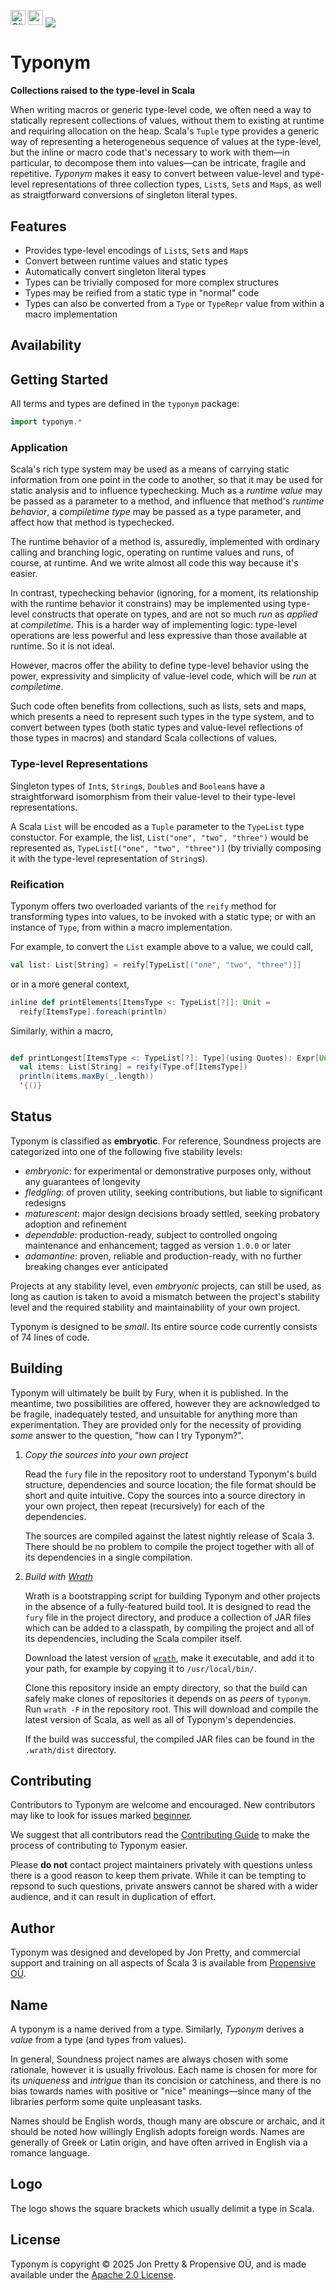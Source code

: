 [<img alt="GitHub Workflow" src="https://img.shields.io/github/actions/workflow/status/propensive/typonym/main.yml?style=for-the-badge" height="24">](https://github.com/propensive/typonym/actions)
[<img src="https://img.shields.io/discord/633198088311537684?color=8899f7&label=DISCORD&style=for-the-badge" height="24">](https://discord.com/invite/MBUrkTgMnA)
<img src="/doc/images/github.png" valign="middle">

# Typonym

__Collections raised to the type-level in Scala__

When writing macros or generic type-level code, we often need a way to
statically represent collections of values, without them to existing at runtime
and requiring allocation on the heap. Scala's `Tuple` type provides a generic
way of representing a heterogeneous sequence of values at the type-level, but
the inline or macro code that's necessary to work with them—in particular, to
decompose them into values—can be intricate, fragile and repetitive. _Typonym_
makes it easy to convert between value-level and type-level representations of
three collection types, `List`s, `Set`s and `Map`s, as well as straigtforward
conversions of singleton literal types.

## Features

- Provides type-level encodings of `List`s, `Set`s and `Map`s
- Convert between runtime values and static types
- Automatically convert singleton literal types
- Types can be trivially composed for more complex structures
- Types may be reified from a static type in "normal" code
- Types can also be converted from a `Type` or `TypeRepr` value from within a
  macro implementation


## Availability







## Getting Started

All terms and types are defined in the `typonym` package:
```scala
import typonym.*
```

### Application

Scala's rich type system may be used as a means of carrying static information
from one point in the code to another, so that it may be used for static
analysis and to influence typechecking. Much as a _runtime value_ may be passed
as a parameter to a method, and influence that method's _runtime behavior_, a
_compiletime type_ may be passed as a type parameter, and affect how that
method is typechecked.

The runtime behavior of a method is, assuredly, implemented with ordinary
calling and branching logic, operating on runtime values and runs, of course,
at runtime. And we write almost all code this way because it's easier.

In contrast, typechecking behavior (ignoring, for a moment, its relationship
with the runtime behavior it constrains) may be implemented using type-level
constructs that operate on types, and are not so much _run_ as _applied_ at
_compiletime_. This is a harder way of implementing logic: type-level
operations are less powerful and less expressive than those available at
runtime. So it is not ideal.

However, macros offer the ability to define type-level behavior using the
power, expressivity and simplicity of value-level code, which will be _run_ at
_compiletime_.

Such code often benefits from collections, such as lists, sets and maps, which
presents a need to represent such types in the type system, and to convert
between types (both static types and value-level reflections of those types in
macros) and standard Scala collections of values.

### Type-level Representations

Singleton types of `Int`s, `String`s, `Double`s and `Boolean`s have a
straightforward isomorphism from their value-level to their type-level
representations.

A Scala `List` will be encoded as a `Tuple` parameter to the `TypeList` type
constuctor. For example, the list, `List("one", "two", "three")` would be
represented as, `TypeList[("one", "two", "three")]` (by trivially composing it
with the type-level representation of `String`s).

### Reification

Typonym offers two overloaded variants of the `reify` method for transforming
types into values, to be invoked with a static type; or with an instance of
`Type`, from within a macro implementation.

For example, to convert the `List` example above to a value, we could call,
```scala
val list: List[String] = reify[TypeList[("one", "two", "three")]]
```
or in a more general context,
```scala
inline def printElements[ItemsType <: TypeList[?]]: Unit =
  reify[ItemsType].foreach(println)
```

Similarly, within a macro, 
```scala

def printLongest[ItemsType <: TypeList[?]: Type](using Quotes): Expr[Unit] =
  val items: List[String] = reify(Type.of[ItemsType])
  println(items.maxBy(_.length))
  '{()}
```


## Status

Typonym is classified as __embryotic__. For reference, Soundness projects are
categorized into one of the following five stability levels:

- _embryonic_: for experimental or demonstrative purposes only, without any guarantees of longevity
- _fledgling_: of proven utility, seeking contributions, but liable to significant redesigns
- _maturescent_: major design decisions broady settled, seeking probatory adoption and refinement
- _dependable_: production-ready, subject to controlled ongoing maintenance and enhancement; tagged as version `1.0.0` or later
- _adamantine_: proven, reliable and production-ready, with no further breaking changes ever anticipated

Projects at any stability level, even _embryonic_ projects, can still be used,
as long as caution is taken to avoid a mismatch between the project's stability
level and the required stability and maintainability of your own project.

Typonym is designed to be _small_. Its entire source code currently consists
of 74 lines of code.

## Building

Typonym will ultimately be built by Fury, when it is published. In the
meantime, two possibilities are offered, however they are acknowledged to be
fragile, inadequately tested, and unsuitable for anything more than
experimentation. They are provided only for the necessity of providing _some_
answer to the question, "how can I try Typonym?".

1. *Copy the sources into your own project*
   
   Read the `fury` file in the repository root to understand Typonym's build
   structure, dependencies and source location; the file format should be short
   and quite intuitive. Copy the sources into a source directory in your own
   project, then repeat (recursively) for each of the dependencies.

   The sources are compiled against the latest nightly release of Scala 3.
   There should be no problem to compile the project together with all of its
   dependencies in a single compilation.

2. *Build with [Wrath](https://github.com/propensive/wrath/)*

   Wrath is a bootstrapping script for building Typonym and other projects in
   the absence of a fully-featured build tool. It is designed to read the `fury`
   file in the project directory, and produce a collection of JAR files which can
   be added to a classpath, by compiling the project and all of its dependencies,
   including the Scala compiler itself.
   
   Download the latest version of
   [`wrath`](https://github.com/propensive/wrath/releases/latest), make it
   executable, and add it to your path, for example by copying it to
   `/usr/local/bin/`.

   Clone this repository inside an empty directory, so that the build can
   safely make clones of repositories it depends on as _peers_ of `typonym`.
   Run `wrath -F` in the repository root. This will download and compile the
   latest version of Scala, as well as all of Typonym's dependencies.

   If the build was successful, the compiled JAR files can be found in the
   `.wrath/dist` directory.

## Contributing

Contributors to Typonym are welcome and encouraged. New contributors may like
to look for issues marked
[beginner](https://github.com/propensive/typonym/labels/beginner).

We suggest that all contributors read the [Contributing
Guide](/contributing.md) to make the process of contributing to Typonym
easier.

Please __do not__ contact project maintainers privately with questions unless
there is a good reason to keep them private. While it can be tempting to
repsond to such questions, private answers cannot be shared with a wider
audience, and it can result in duplication of effort.

## Author

Typonym was designed and developed by Jon Pretty, and commercial support and
training on all aspects of Scala 3 is available from [Propensive
O&Uuml;](https://propensive.com/).



## Name

A typonym is a name derived from a type. Similarly, _Typonym_ derives a _value_
from a type (and types from values).

In general, Soundness project names are always chosen with some rationale,
however it is usually frivolous. Each name is chosen for more for its
_uniqueness_ and _intrigue_ than its concision or catchiness, and there is no
bias towards names with positive or "nice" meanings—since many of the libraries
perform some quite unpleasant tasks.

Names should be English words, though many are obscure or archaic, and it
should be noted how willingly English adopts foreign words. Names are generally
of Greek or Latin origin, and have often arrived in English via a romance
language.

## Logo

The logo shows the square brackets which usually delimit a type in Scala.

## License

Typonym is copyright &copy; 2025 Jon Pretty & Propensive O&Uuml;, and
is made available under the [Apache 2.0 License](/license.md).

